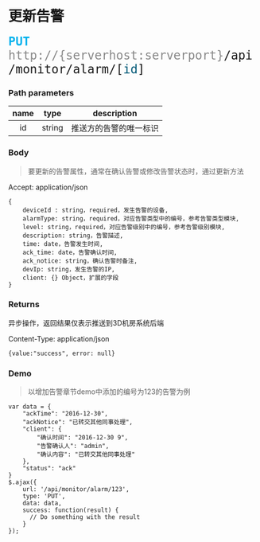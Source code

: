 # 更新告警

<font face="Droid Sans Mono,monospace" size="5">
<font color="#00b2ed"><b>PUT</b></font> <font color="#888">http://{serverhost:serverport}</font>/api/monitor/alarm/[<font color="#005977">id</font>]
</font>

### Path parameters
name | type | description
:-----:|:------:|:------------:
id   |string|推送方的告警的唯一标识

### Body
>要更新的告警属性，通常在确认告警或修改告警状态时，通过更新方法

Accept: application/json

```
{
    deviceId : string，required，发生告警的设备,
    alarmType: string，required，对应告警类型中的编号，参考告警类型模块,
    level: string，required，对应告警级别中的编号，参考告警级别模块,
    description: string，告警描述,
    time: date，告警发生时间,
    ack_time: date，告警确认时间,
    ack_notice: string，确认告警时备注,
    devIp: string，发生告警的IP,
    client: {} Object，扩展的字段
}
```

### Returns
异步操作，返回结果仅表示推送到3D机房系统后端

Content-Type: application/json

```
{value:"success", error: null}
```

### Demo
>以增加告警章节demo中添加的编号为123的告警为例

```
var data = {
    "ackTime": "2016-12-30",
    "ackNotice": "已转交其他同事处理",
    "client": {
        "确认时间": "2016-12-30 9",
        "告警确认人": "admin",
        "确认内容": "已转交其他同事处理"
    },
    "status": "ack"
}
$.ajax({
    url: '/api/monitor/alarm/123',
    type: 'PUT',
    data: data,
    success: function(result) {
      // Do something with the result
    }
});
```
